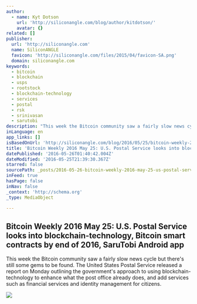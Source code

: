 ```yaml
---
author:
  - name: Kyt Dotson
    url: 'http://siliconangle.com/blog/author/kitdotson/'
    avatar: {}
related: []
publisher:
  url: 'http://siliconangle.com'
  name: SiliconANGLE
  favicon: 'http://siliconangle.com/files/2015/04/favicon-SA.png'
  domain: siliconangle.com
keywords:
  - bitcoin
  - blockchain
  - usps
  - rootstock
  - blockchain-technology
  - services
  - postal
  - rsk
  - srinivasan
  - sarutobi
description: "This week the Bitcoin community saw a fairly slow news cycle but there's still some gems to be found. The United States Postal Service released a report on Monday outlining the government's approach to using blockchain-technology to enhance what the post office already does, and add services such as financial services and identity management for citizens."
inLanguage: en
app_links: []
isBasedOnUrl: 'http://siliconangle.com/blog/2016/05/25/bitcoin-weekly-2016-may-24-u-s-postal-service-looks-into-blockchain-technology-bitcoin-smart-contracts-by-end-of-2016-sarutobi-android-app/'
title: 'Bitcoin Weekly 2016 May 25: U.S. Postal Service looks into blockchain-technology, Bitcoin smart contracts by end of 2016, SaruTobi Android app'
datePublished: '2016-05-26T01:40:42.004Z'
dateModified: '2016-05-25T21:39:30.367Z'
starred: false
sourcePath: _posts/2016-05-26-bitcoin-weekly-2016-may-25-us-postal-service-looks-into-b.md
inFeed: true
hasPage: false
inNav: false
_context: 'http://schema.org'
_type: MediaObject

---
```

<article style=""><h1>Bitcoin Weekly 2016 May 25: U.S. Postal Service looks into blockchain-technology, Bitcoin smart contracts by end of 2016, SaruTobi Android app</h1><p>This week the Bitcoin community saw a fairly slow news cycle but there's still some gems to be found. The United States Postal Service released a report on Monday outlining the government's approach to using blockchain-technology to enhance what the post office already does, and add services such as financial services and identity management for citizens.</p><img src="http://siliconangle.com/files/2015/03/bitcoin-hdr1-800x450.jpg" /></article>